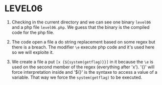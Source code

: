 LEVEL06
=======

1. Checking in the current directory and we can see one binary `level06` and a php file `level06.php`. We guess that the binary is the compiled code for the php file.

2. The code open a file a do string replacement based on some regex but there is a breach. The modifier `\e` execute php code and it's used here so we will exploite it.

3. We create a file a put `[x {${system(getflag)}}]` in it because the `\e` is used on the second member of the regex (everything after 'x'). '{}' will force interpretation inside and '${}' is the syntaxe to access a value of a variable. That way we force the `system(getflag)` to be executed.
